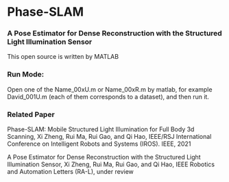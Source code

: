 # Phase-SLAM
### A Pose Estimator for Dense Reconstruction with the Structured Light Illumination Sensor

This open source is written by MATLAB 

### Run Mode:

Open one of the Name_00xU.m or Name_00xR.m by matlab,  for example David_001U.m (each of them corresponds to a dataset), and then run it.

### Related Paper

Phase-SLAM: Mobile Structured Light Illumination for Full Body 3d Scanning,  Xi Zheng, Rui Ma, Rui Gao, and Qi Hao, IEEE/RSJ
International Conference on Intelligent Robots and Systems (IROS). IEEE, 2021

A Pose Estimator for Dense Reconstruction with the Structured Light Illumination Sensor, Xi Zheng, Rui Ma, Rui Gao, and Qi Hao, IEEE Robotics and Automation Letters (RA-L), under review

